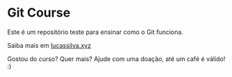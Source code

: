 # Git Course

Este é um repositório teste para ensinar como o Git funciona.

Saiba mais em [lucassilva.xyz](http://lucassilva.xyz)


Gostou do curso? Quer mais? Ajude com uma doação, até um café é válido! :)
